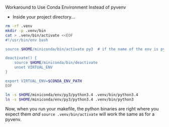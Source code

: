 Workaround to Use Conda Environment Instead of pyvenv

-   Inside your project directory...

```bash
rm -rf .venv
mkdir -p .venv/bin
cat > .venv/bin/activate <<EOF
#!/usr/bin/env bash

source $HOME/miniconda/bin/activate py3  # if the name of the env is py3

deactivate() {
    source $HOME/miniconda/bin/deactivate
    unset VIRTUAL_ENV
}

export VIRTUAL_ENV=$CONDA_ENV_PATH
EOF

ln -s $HOME/miniconda/env/py3/python3.4 .venv/bin/python3.4
ln -s $HOME/miniconda/env/py3/python3.4 .venv/bin/python3

```

Now, when you run your makefile, the python binaries are right where you expect
them _and_ `source .venv/bin/activate` will work the same as for a pyvenv.
